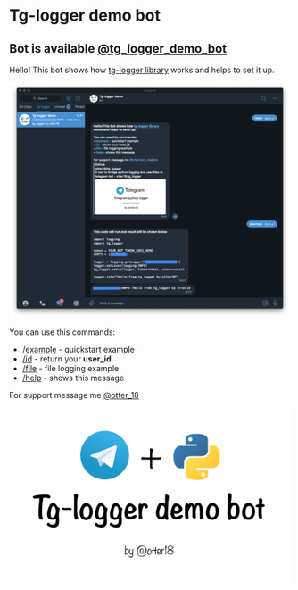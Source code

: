 #  Tg-logger demo bot
## Bot is available [@tg_logger_demo_bot](https://t.me/tg_logger_demo_bot)

Hello! This bot shows how [tg-logger library](https://github.com/otter18/tg_logger) works and helps to set it up.

![exp_img](https://raw.githubusercontent.com/otter18/tg-logger-demo-bot/main/img/exp.png)

You can use this commands:
- [/example](tg://msg?text=%2Fexample&to=tg_logger_demo_bot) - quickstart example
- [/id](tg://msg?text=%2Fid&to=tg_logger_demo_bot) - return your **user_id**
- [/file](tg://msg?text=%2Ffile&to=tg_logger_demo_bot) - file logging example
- [/help](tg://msg?text=%2Fhelp&to=tg_logger_demo_bot) - shows this message

For support message me [@otter_18](http://t.me/otter_18)

![logo](https://raw.githubusercontent.com/otter18/tg-logger-demo-bot/main/img/logo1.jpeg)
